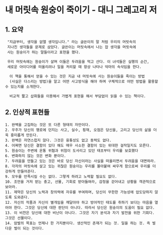 # 내 머릿속 원숭이 죽이기 - 대니 그레고리 저
## 1. 요약
     "지금부터, 생각을 없앨 생각입니다." 라는 글쓴이의 말 처럼 우리의 머릿속의
     지나친 생각들을 문제로 삼았다. 글쓴이는 머릿속에서 나는 잡 생각을 머릿속에 
     사는 원숭이가 하는 말들이라고 표현을 했다. 

     우리 머릿속에는 원숭이가 살며 이들은 두려움을 먹고 산다. 이 녀석들은 실행의 순간, 
     새로운 아이디어를 떠올리려나 일을 처리할 때 항상 나타나 악마의 속삭임을 한다. 

      이 책을 통해서 얻을 수 있는 것은 지금 내 머릿속에 사는 원숭이들을 죽이는 방법
      (사실은 다스리는 방법)을 알고 어떤 사고방식을 해야 하며 구체적으로 어떤 방법을 활용할 수 있는지를 소개한다. 
    
      비교적 짧고 삽화들을 이용해서 가볍게 표현을 해서 부담없이 읽을 수 있는 책이다.  

## 2. 인상적 표현들
    1. 완벽을 고집하는 것은 또 다른 형태의 자만이다.
    2. 우주가 당신의 행로에 던지는 사고, 실수, 횡재, 오점은 당신을, 고리고 당신의 삶을 더욱 흥미롭게 만든다.
    3. 완벽은 자연스럽지 않다. 그것은 융통성도 없고 동력도 없다. 
    4. 어쩌면 당신은 결함이 있다 해도 매우 사소한 결함이 있는 위대한 걸작일지도 모른다.
    5. 원숭이는 주변에 온통 위협과 위험이 도사리고 있던 태초부터 우리를 보호했다
    6. 변화하지 않는 것은 변화 뿐이다.
    7. 두려움을 만들고 있는 것은 바로 당신 자신이라는 사실을 떠올리면서 두려움을 대면하라.
    8. 각자의 머릿속에 살고 있는 귀찮은 원숭이는 우리를 몰아붙여 싸우게 함으로써 우리를 더 강하게 만들어준다.
    9. 모두를 만족시킬 수는 없다. 그렇게 하려고 노력할 필요도 없다. 
    10. 조언을 거저 받는 충고, 선물, 기회로 받아들여라, 감정을 걷어내고 상황을 객관적으로 보아라. 
    11. 제약은 당신의 노력과 창의력에 자유를 부여하며, 당신이 무한한 가능성에 압도당하지 않도록 도와준다.
    12. 자신의 작품과 자신이 별개임을 깨달아야 하고 방어적인 태도를 취하기 보다는 마음을 열어야 한다. 그것은 당신에 대한 판단이 아니다. 따라서 당신은 원숭이의 도움이 필요 없다.  
    13. 이 비찬은 당신에 대한 비난이 아니다. 그것은 자기 분석과 자기 발전을 위한 기회다. 그것은 선물이다. 
    14. 암벌의 목표는 언제나 한 가지뿐이다. 생산적인 존재가 되는 것. 일을 하는 것. 즉 벌다운 벌이 되는 것이다.
